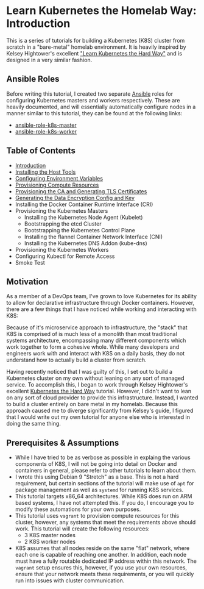 # Learn Kubernetes the Homelab Way: Introduction

This is a series of tutorials for building a Kubernetes (K8S) cluster from scratch in a "bare-metal" homelab environment. It is heavily inspired by Kelsey Hightower's excellent ["Learn Kubernetes the Hard Way"](https://github.com/kelseyhightower/kubernetes-the-hard-way) and is designed in a very similar fashion.

## Ansible Roles

Before writing this tutorial, I created two separate [Ansible](https://www.ansible.com/) roles for configuring Kubernetes masters and workers respectively. These are heavily documented, and will essentially automatically configure nodes in a manner similar to this tutorial, they can be found at the following links:

* [ansible-role-k8s-master](https://github.com/adammillerio/ansible-role-k8s-master)
* [ansible-role-k8s-worker](https://github.com/adammillerio/ansible-role-k8s-worker)

## Table of Contents

* [Introduction](README.md)
* [Installing the Host Tools](docs/01-installing-the-host-tools.md)
* [Configuring Environment Variables](docs/02-configuring-environment-variables.md)
* [Provisioning Compute Resources](docs/03-provisioning-compute-resources.md)
* [Provisioning the CA and Generating TLS Certificates](docs/04-provisioning-the-ca-and-generating-tls-certificates.md)
* [Generating the Data Encryption Config and Key](docs/05-generating-the-data-encryption-config-and-key.md)
* Installing the Docker Container Runtime Interface (CRI)
* Provisioning the Kubernetes Masters
	* Installing the Kubernetes Node Agent (Kubelet)
	* Bootstrapping the etcd Cluster
	* Bootstrapping the Kubernetes Control Plane
	* Installing the flannel Container Network Interface (CNI)
	* Installing the Kubernetes DNS Addon (kube-dns)
* Provisioning the Kubernetes Workers
* Configuring Kubectl for Remote Access
* Smoke Test

## Motivation

As a member of a DevOps team, I've grown to love Kubernetes for its ability to allow for declarative infrastructure through Docker containers. However, there are a few things that I have noticed while working and interacting with K8S:

Because of it's microservice approach to infrastructure, the "stack" that K8S is comprised of is much less of a monolith than most traditional systems architecture, encompassing many different components which work together to form a cohesive whole. While many developers and engineers work with and interact with K8S on a daily basis, they do not understand how to actually build a cluster from scratch.

Having recently noticed that I was guilty of this, I set out to build a Kubernetes cluster on my own without leaning on any sort of managed service. To accomplish this, I began to work through Kelsey Hightower's excellent [Kubernetes the Hard Way](https://github.com/kelseyhightower/kubernetes-the-hard-way) tutorial. However, I didn't want to lean on any sort of cloud provider to provide this infrastructure. Instead, I wanted to build a cluster entirely on bare metal in my homelab. Because this approach caused me to diverge significantly from Kelsey's guide, I figured that I would write out my own tutorial for anyone else who is interested in doing the same thing.

## Prerequisites & Assumptions

* While I have tried to be as verbose as possible in explaing the various components of K8S, I will not be going into detail on Docker and containers in general, please refer to other tutorials to learn about them.
* I wrote this using Debian 9 "Stretch" as a base. This is not a hard requirement, but certain sections of the tutorial will make use of `apt` for package management as well as `systemd` for running K8S services.
* This tutorial targets x86_64 architectures. While K8S does run on ARM based systems, I have not attempted this. If you do, I encourage you to modify these automations for your own purposes.
* This tutorial uses `vagrant` to provision compute resources for this cluster, however, any systems that meet the requirements above should work. This tutorial will create the following resources:
	* 3 K8S master nodes
	* 2 K8S worker nodes
* K8S assumes that all nodes reside on the same "flat" network, where each one is capable of reaching one another. In addition, each node must have a fully routable dedicated IP address within this network. The `vagrant` setup ensures this, however, if you use your own resources, ensure that your network meets these requirements, or you will quickly run into issues with cluster communication.

